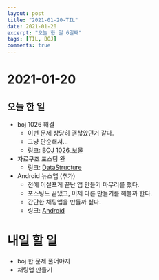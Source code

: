 ```yaml
---
layout: post
title: "2021-01-20-TIL"
date: 2021-01-20
excerpt: "오늘 한 일 6일째"
tags: [TIL, BOJ]
comments: true
---
```


# 2021-01-20

## 오늘 한 일    
- boj 1026 해결
    - 이번 문제 상당히 괜찮았던거 같다.
    - 그냥 단순해서...
    - 링크: [BOJ 1026_보물](https://l-zzu-h.tistory.com/entry/BOJ-1026%EB%B3%B4%EB%AC%BC)
- 자료구조 포스팅 완
    - 링크: [DataStructure](https://l-zzu-h.tistory.com/category/DataStructure)
- Android 뉴스앱 (추가)
    - 전에 어설프게 끝난 앱 만들기 마무리를 했다.
    - 포스팅도 끝냈고, 이제 다른 만들기를 해볼까 한다.
    - 간단한 채팅앱을 만들까 싶다.
    - 링크: [Android](https://l-zzu-h.tistory.com/category/Android/%EA%B0%84%EB%8B%A8%ED%95%9C%20%EB%89%B4%EC%8A%A4%20%EC%95%B1%20%EB%A7%8C%EB%93%A4%EA%B8%B0%28%EA%B8%B0%EC%B4%88%29)

# 내일 할 일
- boj 한 문제 풀어야지
- 채팅앱 만들기
